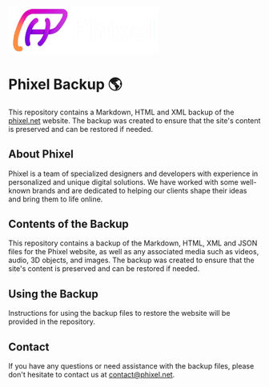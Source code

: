 
<a href="https://phixel.net" target="_blank"><img src="Page/phixel/media/e05d2133/logo-h.png" width="300px" alt="Phixel" title="Phixel"></a>

# Phixel Backup 🌎

This repository contains a Markdown, HTML and XML backup of the <a href="https://phixel.net" target="_blank" title="Phixel">phixel.net</a> website. The backup was created to ensure that the site's content is preserved and can be restored if needed.

## About Phixel

Phixel is a team of specialized designers and developers with experience in personalized and unique digital solutions. We have worked with some well-known brands and are dedicated to helping our clients shape their ideas and bring them to life online.

## Contents of the Backup

This repository contains a backup of the Markdown, HTML, XML and JSON files for the Phixel website, as well as any associated media such as videos, audio, 3D objects, and images. The backup was created to ensure that the site's content is preserved and can be restored if needed. 

## Using the Backup

Instructions for using the backup files to restore the website will be provided in the repository.

## Contact

If you have any questions or need assistance with the backup files, please don't hesitate to contact us at [contact@phixel.net](mailto:contact@phixel.net).
